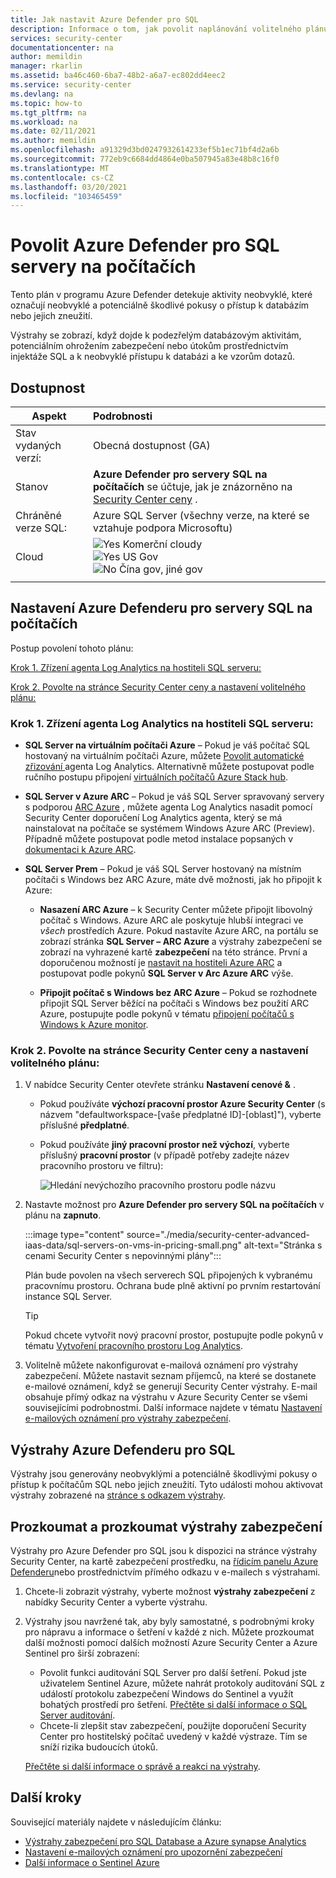 ```yaml
---
title: Jak nastavit Azure Defender pro SQL
description: Informace o tom, jak povolit naplánování volitelného plánu SQL pro Azure Defender pro Azure Security Center
services: security-center
documentationcenter: na
author: memildin
manager: rkarlin
ms.assetid: ba46c460-6ba7-48b2-a6a7-ec802dd4eec2
ms.service: security-center
ms.devlang: na
ms.topic: how-to
ms.tgt_pltfrm: na
ms.workload: na
ms.date: 02/11/2021
ms.author: memildin
ms.openlocfilehash: a91329d3bd0247932614233ef5b1ec71bf4d2a6b
ms.sourcegitcommit: 772eb9c6684dd4864e0ba507945a83e48b8c16f0
ms.translationtype: MT
ms.contentlocale: cs-CZ
ms.lasthandoff: 03/20/2021
ms.locfileid: "103465459"
---
```

# <a name="enable-azure-defender-for-sql-servers-on-machines"></a>Povolit Azure Defender pro SQL servery na počítačích 

Tento plán v programu Azure Defender detekuje aktivity neobvyklé, které označují neobvyklé a potenciálně škodlivé pokusy o přístup k databázím nebo jejich zneužití.

Výstrahy se zobrazí, když dojde k podezřelým databázovým aktivitám, potenciálním ohrožením zabezpečení nebo útokům prostřednictvím injektáže SQL a k neobvyklé přístupu k databázi a ke vzorům dotazů.

## <a name="availability"></a>Dostupnost

|Aspekt|Podrobnosti|
|----|:----|
|Stav vydaných verzí:|Obecná dostupnost (GA)|
|Stanov|**Azure Defender pro servery SQL na počítačích** se účtuje, jak je znázorněno na [Security Center ceny](https://azure.microsoft.com/pricing/details/security-center/) .|
|Chráněné verze SQL:|Azure SQL Server (všechny verze, na které se vztahuje podpora Microsoftu)|
|Cloud|![Yes](./media/icons/yes-icon.png) Komerční cloudy<br>![Yes](./media/icons/yes-icon.png) US Gov<br>![No](./media/icons/no-icon.png) Čína gov, jiné gov|
|||

## <a name="set-up-azure-defender-for-sql-servers-on-machines"></a>Nastavení Azure Defenderu pro servery SQL na počítačích

Postup povolení tohoto plánu:

[Krok 1. Zřízení agenta Log Analytics na hostiteli SQL serveru:](#step-1-provision-the-log-analytics-agent-on-your-sql-servers-host)

[Krok 2. Povolte na stránce Security Center ceny a nastavení volitelného plánu:](#step-2-enable-the-optional-plan-in-security-centers-pricing-and-settings-page)


### <a name="step-1-provision-the-log-analytics-agent-on-your-sql-servers-host"></a>Krok 1. Zřízení agenta Log Analytics na hostiteli SQL serveru:

- **SQL Server na virtuálním počítači Azure** – Pokud je váš počítač SQL hostovaný na virtuálním počítači Azure, můžete [Povolit automatické zřizování <a name="auto-provision-mma"></a> agenta Log Analytics](security-center-enable-data-collection.md#auto-provision-mma). Alternativně můžete postupovat podle ručního postupu připojení [virtuálních počítačů Azure Stack hub](quickstart-onboard-machines.md?pivots=azure-portal#onboard-your-azure-stack-hub-vms).
- **SQL Server v Azure ARC** – Pokud je váš SQL Server spravovaný servery s podporou [ARC Azure](../azure-arc/index.yml) , můžete agenta Log Analytics nasadit pomocí Security Center doporučení Log Analytics agenta, který se má nainstalovat na počítače se systémem Windows Azure ARC (Preview). Případně můžete postupovat podle metod instalace popsaných v [dokumentaci k Azure ARC](../azure-arc/servers/manage-vm-extensions.md).

- **SQL Server Prem** – Pokud je váš SQL Server hostovaný na místním počítači s Windows bez ARC Azure, máte dvě možnosti, jak ho připojit k Azure:
    
    - **Nasazení ARC Azure** – k Security Center můžete připojit libovolný počítač s Windows. Azure ARC ale poskytuje hlubší integraci ve *všech* prostředích Azure. Pokud nastavíte Azure ARC, na portálu se zobrazí stránka **SQL Server – ARC Azure** a výstrahy zabezpečení se zobrazí na vyhrazené kartě **zabezpečení** na této stránce. První a doporučenou možností je [nastavit na hostiteli Azure ARC](../azure-arc/servers/onboard-portal.md#install-and-validate-the-agent-on-windows) a postupovat podle pokynů **SQL Server v Arc Azure ARC** výše.
        
    - **Připojit počítač s Windows bez ARC Azure** – Pokud se rozhodnete připojit SQL Server běžící na počítači s Windows bez použití ARC Azure, postupujte podle pokynů v tématu [připojení počítačů s Windows k Azure monitor](../azure-monitor/agents/agent-windows.md).


### <a name="step-2-enable-the-optional-plan-in-security-centers-pricing-and-settings-page"></a>Krok 2. Povolte na stránce Security Center ceny a nastavení volitelného plánu:

1. V nabídce Security Center otevřete stránku **Nastavení cenové &** .

    - Pokud používáte **výchozí pracovní prostor Azure Security Center** (s názvem "defaultworkspace-[vaše předplatné ID]-[oblast]"), vyberte příslušné **předplatné**.

    - Pokud používáte **jiný pracovní prostor než výchozí**, vyberte příslušný **pracovní prostor** (v případě potřeby zadejte název pracovního prostoru ve filtru):

        ![Hledání nevýchozího pracovního prostoru podle názvu](./media/security-center-advanced-iaas-data/pricing-and-settings-workspaces.png)

1. Nastavte možnost pro **Azure Defender pro servery SQL na počítačích** v plánu na **zapnuto**. 

    :::image type="content" source="./media/security-center-advanced-iaas-data/sql-servers-on-vms-in-pricing-small.png" alt-text="Stránka s cenami Security Center s nepovinnými plány":::

    Plán bude povolen na všech serverech SQL připojených k vybranému pracovnímu prostoru. Ochrana bude plně aktivní po prvním restartování instance SQL Server.

    >[!TIP] 
    > Pokud chcete vytvořit nový pracovní prostor, postupujte podle pokynů v tématu [Vytvoření pracovního prostoru Log Analytics](../azure-monitor/logs/quick-create-workspace.md).


1. Volitelně můžete nakonfigurovat e-mailová oznámení pro výstrahy zabezpečení. 
    Můžete nastavit seznam příjemců, na které se dostanete e-mailové oznámení, když se generují Security Center výstrahy. E-mail obsahuje přímý odkaz na výstrahu v Azure Security Center se všemi souvisejícími podrobnostmi. Další informace najdete v tématu [Nastavení e-mailových oznámení pro výstrahy zabezpečení](security-center-provide-security-contact-details.md).


## <a name="azure-defender-for-sql-alerts"></a>Výstrahy Azure Defenderu pro SQL
Výstrahy jsou generovány neobvyklými a potenciálně škodlivými pokusy o přístup k počítačům SQL nebo jejich zneužití. Tyto události mohou aktivovat výstrahy zobrazené na [stránce s odkazem výstrahy](alerts-reference.md#alerts-sql-db-and-warehouse).

## <a name="explore-and-investigate-security-alerts"></a>Prozkoumat a prozkoumat výstrahy zabezpečení

Výstrahy pro Azure Defender pro SQL jsou k dispozici na stránce výstrahy Security Center, na kartě zabezpečení prostředku, na [řídicím panelu Azure Defenderu](azure-defender-dashboard.md)nebo prostřednictvím přímého odkazu v e-mailech s výstrahami.

1. Chcete-li zobrazit výstrahy, vyberte možnost **výstrahy zabezpečení** z nabídky Security Center a vyberte výstrahu.

1. Výstrahy jsou navržené tak, aby byly samostatné, s podrobnými kroky pro nápravu a informace o šetření v každé z nich. Můžete prozkoumat další možnosti pomocí dalších možností Azure Security Center a Azure Sentinel pro širší zobrazení:

    * Povolit funkci auditování SQL Server pro další šetření. Pokud jste uživatelem Sentinel Azure, můžete nahrát protokoly auditování SQL z událostí protokolu zabezpečení Windows do Sentinel a využít bohatých prostředí pro šetření. [Přečtěte si další informace o SQL Server auditování](/sql/relational-databases/security/auditing/create-a-server-audit-and-server-audit-specification?preserve-view=true&view=sql-server-ver15).
    * Chcete-li zlepšit stav zabezpečení, použijte doporučení Security Center pro hostitelský počítač uvedený v každé výstraze. Tím se sníží rizika budoucích útoků. 

    [Přečtěte si další informace o správě a reakci na výstrahy](security-center-managing-and-responding-alerts.md).


## <a name="next-steps"></a>Další kroky

Související materiály najdete v následujícím článku:

- [Výstrahy zabezpečení pro SQL Database a Azure synapse Analytics](alerts-reference.md#alerts-sql-db-and-warehouse)
- [Nastavení e-mailových oznámení pro upozornění zabezpečení](security-center-provide-security-contact-details.md)
- [Další informace o Sentinel Azure](../sentinel/index.yml)